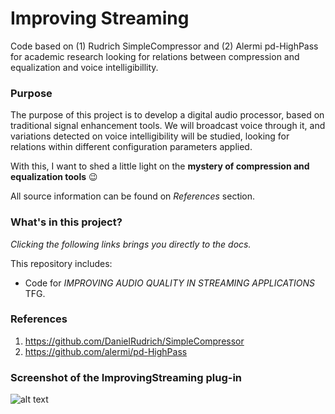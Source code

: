 # Improving Streaming
Code based on (1) Rudrich SimpleCompressor and (2) Alermi pd-HighPass for academic research looking for relations between compression and equalization and voice intelligibillity.

### Purpose
The purpose of this project is to develop a digital audio processor, based on traditional signal enhancement tools. We will broadcast voice through it, and variations detected on voice intelligibility will be studied, looking for relations within different configuration parameters applied.

With this, I want to shed a little light on the **mystery of compression and equalization tools** :wink:

All source information can be found on *References* section.

### What's in this project?
*Clicking the following links brings you directly to the docs.*

This repository includes:
- Code for *IMPROVING AUDIO QUALITY IN STREAMING APPLICATIONS* TFG.

### References
1. https://github.com/DanielRudrich/SimpleCompressor
2. https://github.com/alermi/pd-HighPass



### Screenshot of the ImprovingStreaming plug-in
![alt text](docs/ImprovingStreaming.png)


